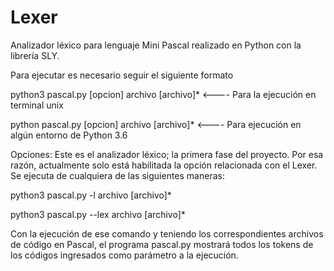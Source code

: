 # Lexer
Analizador léxico para lenguaje Mini Pascal realizado en Python con la librería SLY.

Para ejecutar es necesario seguir el siguiente formato

python3 pascal.py [opcion] archivo [archivo]* <---- Para la ejecución en terminal unix

python pascal.py [opcion] archivo [archivo]* <---- Para ejecución en algún entorno de Python 3.6

Opciones:
Este es el analizador léxico; la primera fase del proyecto. Por esa razón, actualmente solo está habilitada la opción relacionada con el Lexer. Se ejecuta de cualquiera de las siguientes maneras:

python3 pascal.py -l archivo [archivo]*

python3 pascal.py --lex archivo [archivo]*

Con la ejecución de ese comando y teniendo los correspondientes archivos de código en Pascal, el programa pascal.py mostrará todos los tokens de los códigos ingresados como parámetro a la ejecución.
